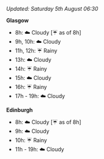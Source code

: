 *Updated: Saturday 5th August 06:30*

**Glasgow**

* 8h: :cloud: Cloudy [:umbrella: as of 8h]
* 9h, 10h: :cloud: Cloudy
* 11h, 12h: :umbrella: Rainy
* 13h: :cloud: Cloudy
* 14h: :umbrella: Rainy
* 15h: :cloud: Cloudy
* 16h: :umbrella: Rainy
* 17h - 19h: :cloud: Cloudy

**Edinburgh**

* 8h: :cloud: Cloudy [:umbrella: as of 8h]
* 9h: :cloud: Cloudy
* 10h: :umbrella: Rainy
* 11h - 19h: :cloud: Cloudy
